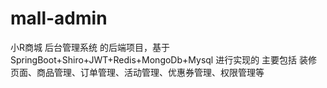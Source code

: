 # mall-admin
小R商城 后台管理系统 的后端项目，基于SpringBoot+Shiro+JWT+Redis+MongoDb+Mysql 进行实现的 主要包括 装修页面、商品管理、订单管理、活动管理、优惠券管理、权限管理等
